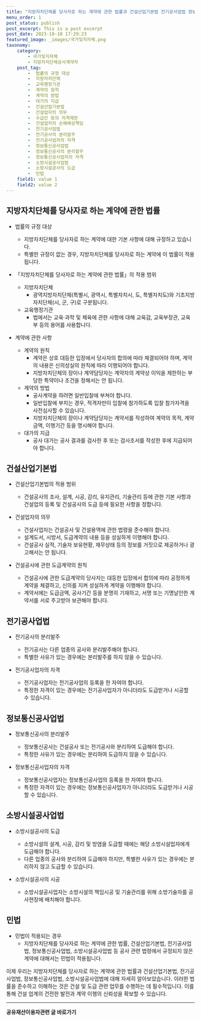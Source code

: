 ```yaml
---
title: "지방자치단체를 당사자로 하는 계약에 관한 법률과 건설산업기본법 전기공사업법 정보통신공사업법 소방시설공사업법에 대한 이해"
menu_order: 1
post_status: publish
post_excerpt: This is a post excerpt
post_date: 2023-10-18 17:29:23
featured_image: _images/국가및지자체.png
taxonomy:
    category:
        - 국가및지자체
        - 지방자치단체공사계약자
    post_tag:
        -  법률의 규정 대상
        -  지방자치단체
        -  교육행정기관
        -  계약의 원칙
        -  계약의 방법
        -  대가의 지급
        -  건설산업기본법
        -  건설업자의 의무
        -  수급인 등의 자격제한
        -  건설업자의 손해배상책임
        -  전기공사업법
        -  전기공사의 분리발주
        -  전기공사업자의 자격
        -  정보통신공사업법
        -  정보통신공사의 분리발주
        -  정보통신공사업자의 자격
        -  소방시설공사업법
        -  소방시설공사의 도급
        -  민법
    field1: value 1
    field2: value 2
---
```



## 지방자치단체를 당사자로 하는 계약에 관한 법률

- 법률의 규정 대상
  - 지방자치단체를 당사자로 하는 계약에 대한 기본 사항에 대해 규정하고 있습니다.
  - 특별한 규정이 없는 경우, 지방자치단체를 당사자로 하는 계약에 이 법률이 적용됩니다.

- 「지방자치단체를 당사자로 하는 계약에 관한 법률」의 적용 범위
  - 지방자치단체
    - 광역지방자치단체(특별시, 광역시, 특별자치시, 도, 특별자치도)와 기초지방자치단체(시, 군, 구)로 구분됩니다.
  - 교육행정기관
    - 법에서는 교육·과학 및 체육에 관한 사항에 대해 교육감, 교육부장관, 교육부 등의 용어를 사용합니다.

- 계약에 관한 사항
  - 계약의 원칙
    - 계약은 상호 대등한 입장에서 당사자의 합의에 따라 체결되어야 하며, 계약의 내용은 신의성실의 원칙에 따라 이행되어야 합니다.
    - 지방자치단체의 장이나 계약담당자는 계약자의 계약상 이익을 제한하는 부당한 특약이나 조건을 정해서는 안 됩니다.
  - 계약의 방법
    - 공사계약을 하려면 일반입찰에 부쳐야 합니다.
    - 일반입찰에 부치는 경우, 적격자만이 입찰에 참가하도록 입찰 참가자격을 사전심사할 수 있습니다.
    - 지방자치단체의 장이나 계약담당자는 계약서를 작성하여 계약의 목적, 계약금액, 이행기간 등을 명시해야 합니다.
  - 대가의 지급
    - 공사 대가는 공사 결과를 검사한 후 또는 검사조서를 작성한 후에 지급되어야 합니다.

## 건설산업기본법

- 건설산업기본법의 적용 범위
  - 건설공사의 조사, 설계, 시공, 감리, 유지관리, 기술관리 등에 관한 기본 사항과 건설업의 등록 및 건설공사의 도급 등에 필요한 사항을 정합니다.

- 건설업자의 의무
  - 건설사업자는 건설공사 및 건설용역에 관한 법령을 준수해야 합니다.
  - 설계도서, 시방서, 도급계약의 내용 등을 성실하게 이행해야 합니다.
  - 건설공사 실적, 기술자 보유현황, 재무상태 등의 정보를 거짓으로 제공하거나 광고해서는 안 됩니다.

- 건설공사에 관한 도급계약의 원칙
  - 건설공사에 관한 도급계약의 당사자는 대등한 입장에서 합의에 따라 공정하게 계약을 체결하고, 신의를 지켜 성실하게 계약을 이행해야 합니다.
  - 계약서에는 도급금액, 공사기간 등을 분명히 기재하고, 서명 또는 기명날인한 계약서를 서로 주고받아 보관해야 합니다.

## 전기공사업법

- 전기공사의 분리발주
  - 전기공사는 다른 업종의 공사와 분리발주해야 합니다.
  - 특별한 사유가 있는 경우에는 분리발주를 하지 않을 수 있습니다.

- 전기공사업자의 자격
  - 전기공사업자는 전기공사업의 등록을 한 자여야 합니다.
  - 특정한 자격이 있는 경우에는 전기공사업자가 아니더라도 도급받거나 시공할 수 있습니다.

## 정보통신공사업법

- 정보통신공사의 분리발주
  - 정보통신공사는 건설공사 또는 전기공사와 분리하여 도급해야 합니다.
  - 특정한 사유가 있는 경우에는 분리하여 도급하지 않을 수 있습니다.

- 정보통신공사업자의 자격
  - 정보통신공사업자는 정보통신공사업의 등록을 한 자여야 합니다.
  - 특정한 자격이 있는 경우에는 정보통신공사업자가 아니더라도 도급받거나 시공할 수 있습니다.

## 소방시설공사업법

- 소방시설공사의 도급
  - 소방시설의 설계, 시공, 감리 및 방염을 도급할 때에는 해당 소방시설업자에게 도급해야 합니다.
  - 다른 업종의 공사와 분리하여 도급해야 하지만, 특별한 사유가 있는 경우에는 분리하지 않고 도급할 수 있습니다.

- 소방시설공사의 시공
  - 소방시설공사업자는 소방시설의 책임시공 및 기술관리를 위해 소방기술자를 공사현장에 배치해야 합니다.

## 민법

- 민법이 적용되는 경우
  - 지방자치단체를 당사자로 하는 계약에 관한 법률, 건설산업기본법, 전기공사업법, 정보통신공사업법, 소방시설공사업법 등 공사 관련 법령에서 규정되지 않은 계약에 대해서는 민법이 적용됩니다.

이제 우리는 지방자치단체를 당사자로 하는 계약에 관한 법률과 건설산업기본법, 전기공사업법, 정보통신공사업법, 소방시설공사업법에 대해 자세히 알아보았습니다. 이러한 법률을 준수하고 이해하는 것은 건설 및 도급 관련 업무를 수행하는 데 필수적입니다. 이를 통해 건설 업계의 건전한 발전과 계약 이행의 신뢰성을 확보할 수 있습니다.
<!-- wp:separator -->
<hr class="wp-block-separator has-alpha-channel-opacity"/>
<!-- /wp:separator -->
<!-- wp:group {"backgroundColor":"base","layout":{"type":"constrained"}} -->
<div class="wp-block-group has-base-background-color has-background"><!-- wp:paragraph {"align":"center","fontSize":"large"} -->
<p class="has-text-align-center has-large-font-size"><strong>공유재산이용자관련 글 바로가기</strong></p>
<!-- /wp:paragraph -->


<!-- wp:latest-posts{"categories": [{"id": 1570, "count": 19, "description": "", "link": "https://uknowlaw.com/category/%ea%b3%b5%ec%9c%a0%ec%9e%ac%ec%82%b0%ec%9d%b4%ec%9a%a9%ec%9e%90/", "name": "공유재산이용자", "slug": "공유재산이용자", "taxonomy": "category", "parent": 0, "meta": [],"_links":{"self":[{"href":"https://uknowlaw.com/wp-json/wp/v2/categories/1570"}],"collection":[{"href":"https://uknowlaw.com/wp-json/wp/v2/categories"}],"about":[{"href":"https://uknowlaw.com/wp-json/wp/v2/taxonomies/category"}],"wp:post_type":[{"href":"https://uknowlaw.com/wp-json/wp/v2/posts?categories=1570"}],"curies":[{"name":"wp","href":"https://api.w.org/{rel}","templated":true}]}}],"postsToShow":100,"excerptLength":28,"postLayout":"grid","columns":2,"featuredImageAlign":"left","featuredImageSizeSlug":"large","fontSize":"medium"} /--></div>
<!-- /wp:group -->